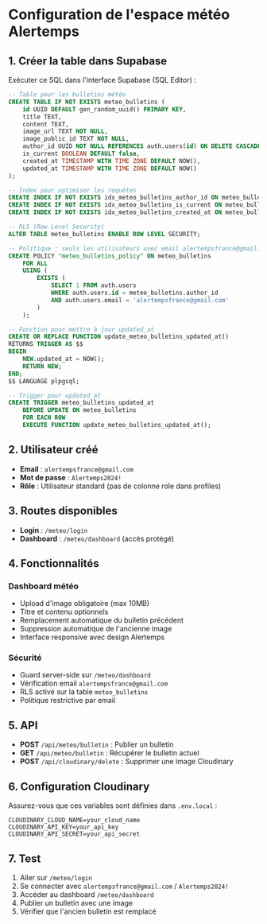 # Configuration de l'espace météo Alertemps

## 1. Créer la table dans Supabase

Exécuter ce SQL dans l'interface Supabase (SQL Editor) :

```sql
-- Table pour les bulletins météo
CREATE TABLE IF NOT EXISTS meteo_bulletins (
    id UUID DEFAULT gen_random_uuid() PRIMARY KEY,
    title TEXT,
    content TEXT,
    image_url TEXT NOT NULL,
    image_public_id TEXT NOT NULL,
    author_id UUID NOT NULL REFERENCES auth.users(id) ON DELETE CASCADE,
    is_current BOOLEAN DEFAULT false,
    created_at TIMESTAMP WITH TIME ZONE DEFAULT NOW(),
    updated_at TIMESTAMP WITH TIME ZONE DEFAULT NOW()
);

-- Index pour optimiser les requêtes
CREATE INDEX IF NOT EXISTS idx_meteo_bulletins_author_id ON meteo_bulletins(author_id);
CREATE INDEX IF NOT EXISTS idx_meteo_bulletins_is_current ON meteo_bulletins(is_current);
CREATE INDEX IF NOT EXISTS idx_meteo_bulletins_created_at ON meteo_bulletins(created_at DESC);

-- RLS (Row Level Security)
ALTER TABLE meteo_bulletins ENABLE ROW LEVEL SECURITY;

-- Politique : seuls les utilisateurs avec email alertempsfrance@gmail.com peuvent voir/créer/modifier
CREATE POLICY "meteo_bulletins_policy" ON meteo_bulletins
    FOR ALL
    USING (
        EXISTS (
            SELECT 1 FROM auth.users 
            WHERE auth.users.id = meteo_bulletins.author_id 
            AND auth.users.email = 'alertempsfrance@gmail.com'
        )
    );

-- Fonction pour mettre à jour updated_at
CREATE OR REPLACE FUNCTION update_meteo_bulletins_updated_at()
RETURNS TRIGGER AS $$
BEGIN
    NEW.updated_at = NOW();
    RETURN NEW;
END;
$$ LANGUAGE plpgsql;

-- Trigger pour updated_at
CREATE TRIGGER meteo_bulletins_updated_at
    BEFORE UPDATE ON meteo_bulletins
    FOR EACH ROW
    EXECUTE FUNCTION update_meteo_bulletins_updated_at();
```

## 2. Utilisateur créé

- **Email** : `alertempsfrance@gmail.com`
- **Mot de passe** : `Alertemps2024!`
- **Rôle** : Utilisateur standard (pas de colonne role dans profiles)

## 3. Routes disponibles

- **Login** : `/meteo/login`
- **Dashboard** : `/meteo/dashboard` (accès protégé)

## 4. Fonctionnalités

### Dashboard météo
- Upload d'image obligatoire (max 10MB)
- Titre et contenu optionnels
- Remplacement automatique du bulletin précédent
- Suppression automatique de l'ancienne image
- Interface responsive avec design Alertemps

### Sécurité
- Guard server-side sur `/meteo/dashboard`
- Vérification email `alertempsfrance@gmail.com`
- RLS activé sur la table `meteo_bulletins`
- Politique restrictive par email

## 5. API

- **POST** `/api/meteo/bulletin` : Publier un bulletin
- **GET** `/api/meteo/bulletin` : Récupérer le bulletin actuel
- **POST** `/api/cloudinary/delete` : Supprimer une image Cloudinary

## 6. Configuration Cloudinary

Assurez-vous que ces variables sont définies dans `.env.local` :

```
CLOUDINARY_CLOUD_NAME=your_cloud_name
CLOUDINARY_API_KEY=your_api_key
CLOUDINARY_API_SECRET=your_api_secret
```

## 7. Test

1. Aller sur `/meteo/login`
2. Se connecter avec `alertempsfrance@gmail.com` / `Alertemps2024!`
3. Accéder au dashboard `/meteo/dashboard`
4. Publier un bulletin avec une image
5. Vérifier que l'ancien bulletin est remplacé
